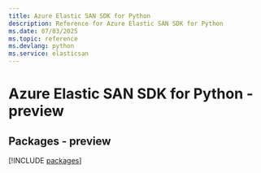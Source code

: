 ```yaml
---
title: Azure Elastic SAN SDK for Python
description: Reference for Azure Elastic SAN SDK for Python
ms.date: 07/03/2025
ms.topic: reference
ms.devlang: python
ms.service: elasticsan
---
```

# Azure Elastic SAN SDK for Python - preview
## Packages - preview
[!INCLUDE [packages](elastic-san-index.md)]